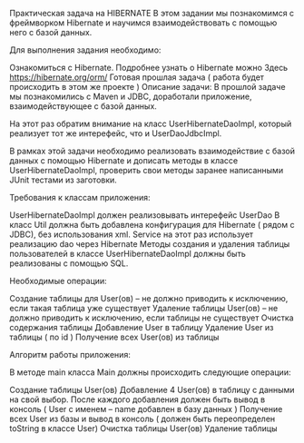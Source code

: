 Практическая задача на HIBERNATE
В этом задании мы познакомимся с фреймворком Hibernate и научимся взаимодействовать с помощью него с базой данных.

Для выполнения задания необходимо:

Ознакомиться с Hibernate. Подробнее узнать о Hibernate можно Здесь https://hibernate.org/orm/
Готовая прошлая задача ( работа будет происходить в этом же проекте )
Описание задачи:
В прошлой задаче мы познакомились с Maven и JDBC, доработали приложение, взаимодействующее с базой данных.

На этот раз обратим внимание на класс UserHibernateDaoImpl, который реализует тот же интерефейс, что и UserDaoJdbcImpl.

В рамках этой задачи необходимо реализовать взаимодействие с базой данных с помощью Hibernate и дописать методы в классе UserHibernateDaoImpl, проверить свои методы заранее написанными JUnit тестами из заготовки.

Требования к классам приложения:

UserHibernateDaoImpl должен реализовывать интерефейс UserDao
В класс Util должна быть добавлена конфигурация для Hibernate ( рядом с JDBC), без использования xml.
Service на этот раз использует реализацию dao через Hibernate
Методы создания и удаления таблицы пользователей в классе UserHibernateDaoImpl должны быть реализованы с помощью SQL.

Необходимые операции:

Создание таблицы для User(ов) – не должно приводить к исключению, если такая таблица уже существует
Удаление таблицы User(ов) – не должно приводить к исключению, если таблицы не существует
Очистка содержания таблицы
Добавление User в таблицу
Удаление User из таблицы ( по id )
Получение всех User(ов) из таблицы

Алгоритм работы приложения:

В методе main класса Main должны происходить следующие операции:

Создание таблицы User(ов)
Добавление 4 User(ов) в таблицу с данными на свой выбор. После каждого добавления должен быть вывод в консоль ( User с именем – name добавлен в базу данных )
Получение всех User из базы и вывод в консоль ( должен быть переопределен toString в классе User)
Очистка таблицы User(ов)
Удаление таблицы
